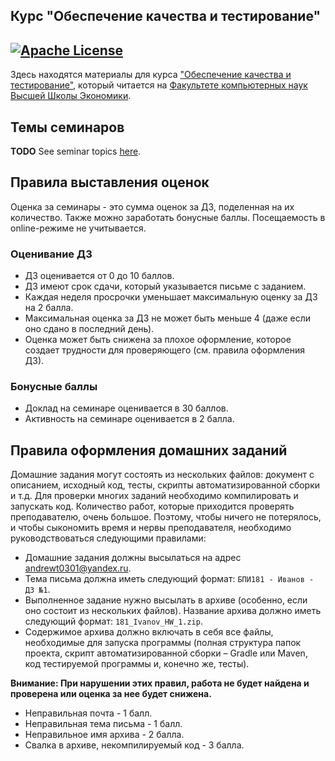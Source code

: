 Курс "Обеспечение качества и тестирование" 
---
[![Apache License](https://img.shields.io/badge/license-Apache%202-blue.svg)](LICENSE)
---

Здесь находятся материалы для курса
["Обеспечение качества и тестирование"](https://www.hse.ru/edu/courses/339549269), который
читается на [Факультете компьютерных наук Высшей Школы Экономики](https://cs.hse.ru).

## Темы семинаров

__TODO__
See seminar topics [here](seminars/README.md).

## Правила выставления оценок

Оценка за семинары - это сумма оценок за ДЗ, поделенная на их количество.
Также можно заработать бонусные баллы.
Посещаемость в online-режиме не учитывается.

### Оценивание ДЗ

* ДЗ оценивается от 0 до 10 баллов.
* ДЗ имеют срок сдачи, который указывается письме с заданием.
* Каждая неделя просрочки уменьшает максимальную оценку за ДЗ на 2 балла.
* Максимальная оценка за ДЗ не может быть меньше 4 (даже если оно сдано в последний день).
* Оценка может быть снижена за плохое оформление, которое создает трудности для проверяющего
  (см. правила оформления ДЗ).

### Бонусные баллы

* Доклад на семинаре оценивается в 30 баллов.
* Активность на семинаре оценивается в 2 балла.

## Правила оформления домашних заданий

Домашние задания могут состоять из нескольких файлов: документ с описанием,
исходный код, тесты, скрипты автоматизированной сборки и т.д.
Для проверки многих заданий необходимо компилировать и запускать код.
Количество работ, которые приходится проверять преподавателю, очень большое.
Поэтому, чтобы ничего не потерялось, и чтобы сыкономить время и нервы преподавателя,
необходимо руководствоваться следующими правилами:

* Домашние задания должны высылаться на адрес [andrewt0301@yandex.ru](andrewt0301@yandex.ru).
* Тема письма должна иметь следующий формат: `БПИ181 - Иванов - ДЗ №1`.
* Выполненное задание нужно высылать в архиве (особенно, если оно состоит из нескольких файлов).
  Название архива должно иметь следующий формат: `181_Ivanov_HW_1.zip`.
* Содержимое архива должно включать в себя все файлы, необходимые для запуска программы
  (полная структура папок проекта, скрипт автоматизированной сборки – Gradle или Maven,
   код тестируемой программы и, конечно же, тесты).

__Внимание: При нарушении этих правил, работа не будет найдена и проверена или оценка за нее будет снижена.__

* Неправильная почта - 1 балл.
* Неправильная тема письма - 1 балл.
* Неправильное имя архива - 2 балла.
* Свалка в архиве, некомпилируемый код - 3 балла. 
